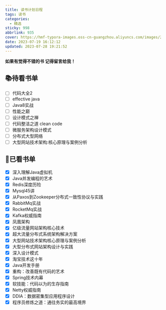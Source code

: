 ```yaml
---
title: 读书计划日程
tags: 读书
categories: 
  - 精选
sticky: 998
abbrlink: 935
cover: https://hmf-typora-images.oss-cn-guangzhou.aliyuncs.com/images/202307201116627.png
date: 2023-07-19 16:12:12
updated: 2023-07-28 19:21:52
---
```






**如果有觉得不错的书 记得留言给我！**

## 📚待看书单

- [ ] 代码大全2
- [ ] effective java
- [ ] Java8实战
- [ ] 性能之巅
- [ ] 设计模式之禅
- [ ] 代码整洁之道 clean code
- [ ] 微服务架构设计模式
- [ ] 分布式大型网络
- [ ] 大型网站技术架构:核心原理与案例分析

## 📖已看书单

- [x] 深入理解Java虚拟机
- [x] Java并发编程的艺术
- [x] Redis深度历险
- [x] Mysql45讲
- [x] 从Paxos到Zookeeper分布式一致性协议与实践
- [x] RabbitMq实战
- [x] RocketMq实战
- [x] Kafka权威指南
- [x] 凤凰架构
- [x] 亿级流量网站架构核心技术
- [x] 超大流量分布式系统架构解决方案
- [x] 大型网站技术架构核心原理与案例分析
- [x] 大型分布式网站架构设计与实践
- [x] 深入设计模式
- [x] 淘宝技术这十年
- [x] Java开发手册
- [x] 重构：改善既有代码的艺术
- [x] Spring技术内幕
- [x] 软技能：代码以为的生存指南
- [x] Netty权威指南
- [x] DDIA：数据密集型应用程序设计
- [x] 程序员修炼之道：通往务实的最高境界
